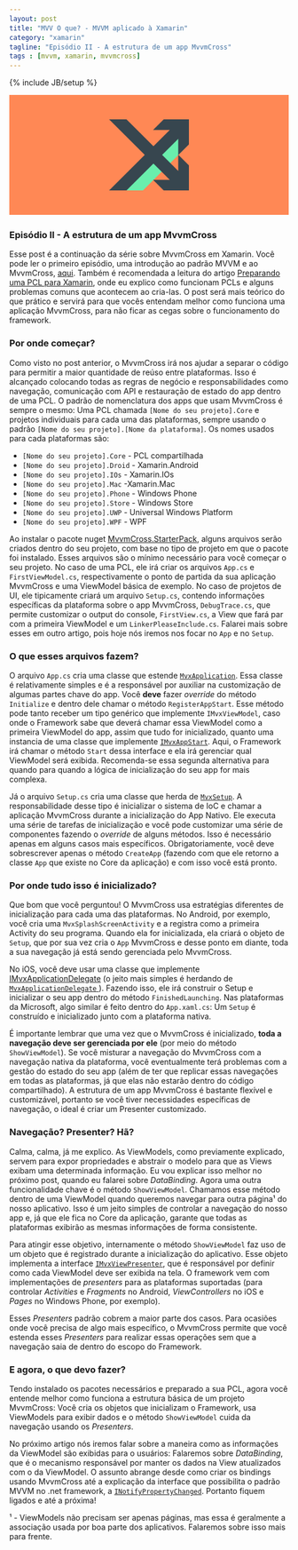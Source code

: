 ```yaml
---
layout: post
title: "MVV O que? - MVVM aplicado à Xamarin"
category: "xamarin"
tagline: "Episódio II - A estrutura de um app MvvmCross"
tags : [mvvm, xamarin, mvvmcross]
---
```

{% include JB/setup %}

![Cover](/assets/covers/mvvmwhat.png)

### Episódio II - A estrutura de um app MvvmCross

Esse post é a continuação da série sobre MvvmCross em Xamarin. Você pode ler o primeiro episódio, uma introdução ao padrão MVVM e ao MvvmCross, [aqui](/xamarin/2016/02/11/episode-I). Também é recomendada a leitura do artigo [Preparando uma PCL para Xamarin](/xamarin/2016/02/17/episode-I), onde eu explico como funcionam PCLs e alguns problemas comuns que acontecem ao cria-las. O post será mais teórico do que prático e servirá para que vocês entendam melhor como funciona uma aplicação MvvmCross, para não ficar as cegas sobre o funcionamento do framework.

### Por onde começar?

Como visto no post anterior, o MvvmCross irá nos ajudar a separar o código para permitir a maior quantidade de reúso entre plataformas. Isso é alcançado colocando todas as regras de negócio e responsabilidades como navegação, comunicação com API e restauração de estado do app dentro de uma PCL. O padrão de nomenclatura dos apps que usam MvvmCross é sempre o mesmo: Uma PCL chamada `[Nome do seu projeto].Core` e projetos individuais para cada uma das plataformas, sempre usando o padrão `[Nome do seu projeto].[Nome da plataforma]`. Os nomes usados para cada plataformas são:

 - `[Nome do seu projeto].Core` - PCL compartilhada
 - `[Nome do seu projeto].Droid` - Xamarin.Android 
 - `[Nome do seu projeto].IOs` - Xamarin.IOs 
 - `[Nome do seu projeto].Mac` -Xamarin.Mac 
 - `[Nome do seu projeto].Phone` - Windows Phone 
 - `[Nome do seu projeto].Store` - Windows Store 
 - `[Nome do seu projeto].UWP` - Universal Windows Platform
 - `[Nome do seu projeto].WPF` - WPF

Ao instalar o pacote nuget [MvvmCross.StarterPack](https://www.nuget.org/packages/MvvmCross.StarterPack/), alguns arquivos serão criados dentro do seu projeto, com base no tipo de projeto em que o pacote foi instalado. Esses arquivos são o mínimo necessário para você começar o seu projeto. No caso de uma PCL, ele irá criar os arquivos `App.cs` e `FirstViewModel.cs`, respectivamente o ponto de partida da sua aplicação MvvmCross e uma ViewModel básica de exemplo. No caso de projetos de UI, ele tipicamente criará um arquivo `Setup.cs`, contendo informações específicas da plataforma sobre o app MvvmCross,  `DebugTrace.cs`, que permite customizar o output do console, `FirstView.cs`, a View que fará par com a primeira ViewModel e um `LinkerPleaseInclude.cs`. Falarei mais sobre esses em outro artigo, pois hoje nós iremos nos focar no `App` e no `Setup`. 

### O que esses arquivos fazem?

O arquivo `App.cs` cria uma classe que estende [`MvxApplication`](https://github.com/MvvmCross/MvvmCross/blob/f7fcf18d960f578b851837f2aaaeb4d0e3b72364/MvvmCross/Core/Core/ViewModels/MvxApplication.cs). Essa classe é relativamente simples e é a responsável por auxiliar na customização de algumas partes chave do app. Você **deve** fazer *override* do método `Initialize` e dentro dele chamar o método `RegisterAppStart`. Esse método pode tanto receber um tipo genérico que implemente `IMvxViewModel`, caso onde o Framework sabe que deverá chamar essa ViewModel como a primeira ViewModel do app, assim que tudo for inicializado, quanto uma instancia de uma classe que implemente [`IMvxAppStart`](https://github.com/MvvmCross/MvvmCross/blob/f7fcf18d960f578b851837f2aaaeb4d0e3b72364/MvvmCross/Core/Core/ViewModels/IMvxAppStart.cs). Aqui, o Framework irá chamar o método `Start` dessa interface e ela irá gerenciar qual ViewModel será exibida. Recomenda-se essa segunda alternativa para quando para quando a lógica de inicialização do seu app for mais complexa.

Já o arquivo `Setup.cs` cria uma classe que herda de [`MvxSetup`](https://github.com/MvvmCross/MvvmCross/blob/f7fcf18d960f578b851837f2aaaeb4d0e3b72364/MvvmCross/Core/Core/Platform/MvxSetup.cs). A responsabilidade desse tipo é  inicializar o sistema de IoC e chamar a aplicação MvvmCross durante a inicialização do App Nativo. Ele executa uma série de tarefas de inicialização e você pode customizar uma série de componentes fazendo o *override* de alguns métodos. Isso é necessário apenas em alguns casos mais específicos. Obrigatoriamente, você deve sobrescrever apenas o método `CreateApp` (fazendo com que ele retorno a classe `App` que existe no Core da aplicação) e com isso você está pronto.

### Por onde tudo isso é inicializado?

Que bom que você perguntou! O MvvmCross usa estratégias diferentes de inicialização para cada uma das plataformas. No Android, por exemplo, você cria uma `MvxSplashScreenActivity` e a registra como a primeira Activity do seu programa. Quando ela for inicializada, ela criará o objeto de `Setup`, que por sua vez cria o `App` MvvmCross e desse ponto em diante, toda a sua navegação já está sendo gerenciada pelo MvvmCross. 

No iOS, você deve usar uma classe que implemente [IMvxApplicationDelegate](https://github.com/MvvmCross/MvvmCross/blob/f7fcf18d960f578b851837f2aaaeb4d0e3b72364/MvvmCross/iOS/iOS/Platform/IMvxApplicationDelegate.cs) (o jeito mais simples é herdando de  [`MvxApplicationDelegate` ](https://github.com/MvvmCross/MvvmCross/blob/f7fcf18d960f578b851837f2aaaeb4d0e3b72364/MvvmCross/iOS/iOS/Platform/MvxApplicationDelegate.cs)). Fazendo isso, ele irá construir o Setup e inicializar o seu app dentro do método `FinishedLaunching`.  Nas plataformas da Microsoft, algo similar é feito dentro do `App.xaml.cs`: Um `Setup` é construído e inicializado junto com a plataforma nativa.

É importante lembrar que uma vez que o MvvmCross é inicializado, **toda a navegação deve ser gerenciada por ele** (por meio do método `ShowViewModel`). Se você misturar a navegação do MvvmCross com a navegação nativa da plataforma, você eventualmente terá problemas com a gestão do estado do seu app (além de ter que replicar essas navegações em todas as plataformas, já que elas não estarão dentro do código compartilhado). A estrutura de um app MvvmCross é bastante flexível e customizável, portanto se você tiver necessidades específicas de navegação, o ideal é criar um Presenter customizado.

### Navegação? Presenter? Hã?

Calma, calma, já me explico. As ViewModels, como previamente explicado, servem para expor propriedades e abstrair o modelo para que as Views exibam uma determinada informação. Eu vou explicar isso melhor no próximo post, quando eu falarei sobre *DataBinding*. Agora uma outra funcionalidade chave é o método `ShowViewModel`. Chamamos esse método dentro de uma ViewModel quando queremos navegar para outra página¹ do nosso aplicativo. Isso é um jeito simples de controlar a navegação do nosso app e, já que ele fica no Core da aplicação, garante que todas as plataformas exibirão as mesmas informações de forma consistente.

Para atingir esse objetivo, internamente o método `ShowViewModel` faz uso de um objeto que é registrado durante a inicialização do aplicativo. Esse objeto implementa a interface [`IMvxViewPresenter`](https://github.com/MvvmCross/MvvmCross/blob/f7fcf18d960f578b851837f2aaaeb4d0e3b72364/MvvmCross/Core/Core/Views/IMvxViewPresenter.cs), que é responsável por definir como cada ViewModel deve ser exibida na tela. O framework vem com implementações de *presenters* para as plataformas suportadas (para controlar *Activities* e *Fragments* no Android, *ViewControllers* no iOS e *Pages* no Windows Phone, por exemplo).

Esses *Presenters* padrão cobrem a maior parte dos casos. Para ocasiões onde você precisa de algo mais específico, o MvvmCross permite que você estenda esses *Presenters* para realizar essas operações sem que a navegação saia de dentro do escopo do Framework.

### E agora, o que devo fazer?

Tendo instalado os pacotes necessários e preparado a sua PCL, agora você entende melhor como funciona a estrutura básica de um projeto MvvmCross: Você cria os objetos que inicializam o Framework, usa ViewModels para exibir dados e o método `ShowViewModel` cuida da navegação usando os *Presenters*.

No próximo artigo nós iremos falar sobre a maneira como as informações da ViewModel são exibidas para o usuários: Falaremos sobre *DataBinding*, que é o mecanismo responsável por manter os dados na View atualizados com o da ViewModel. O assunto abrange desde como criar os bindings usando MvvmCross até a explicação da interface que possibilita o padrão MVVM no .net framework, a [`INotifyPropertyChanged`](https://msdn.microsoft.com/en-us/library/system.componentmodel.inotifypropertychanged%28v=vs.110%29.aspx). Portanto fiquem ligados e até a próxima!

¹ - ViewModels não precisam ser apenas páginas, mas essa é geralmente a associação usada por boa parte dos aplicativos. Falaremos sobre isso mais para frente.